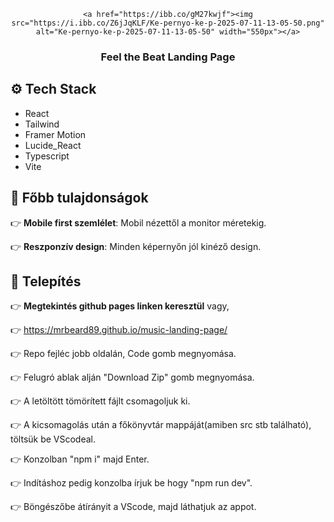 <div align="center">

    <a href="https://ibb.co/gM27kwjf"><img src="https://i.ibb.co/Z6jJqKLF/Ke-pernyo-ke-p-2025-07-11-13-05-50.png" alt="Ke-pernyo-ke-p-2025-07-11-13-05-50" width="550px"></a>

  <h3 align="center">Feel the Beat Landing Page</h3>

</div>

## <a name="tech-stack">⚙️ Tech Stack</a>

- React
- Tailwind
- Framer Motion
- Lucide_React
- Typescript
- Vite

## <a name="features">🔋 Főbb tulajdonságok</a>

👉 **Mobile first szemlélet**: Mobil nézettől a monitor méretekig.

👉 **Reszponzív design**: Minden képernyőn jól kinéző design.

## <a name="toughts">📝 Telepítés</a>

👉 **Megtekintés github pages linken keresztül** vagy,

👉 <a href="https://mrbeard89.github.io/music-landing-page/">https://mrbeard89.github.io/music-landing-page/</a>

👉 Repo fejléc jobb oldalán, Code gomb megnyomása.

👉 Felugró ablak alján "Download Zip" gomb megnyomása.

👉 A letöltött tömörített fájlt csomagoljuk ki.

👉 A kicsomagolás után a főkönyvtár mappáját(amiben src stb található), töltsük be VScodeal.

👉 Konzolban "npm i" majd Enter.

👉 Indításhoz pedig konzolba írjuk be hogy "npm run dev".

👉 Böngészőbe átírányit a VScode, majd láthatjuk az appot.
